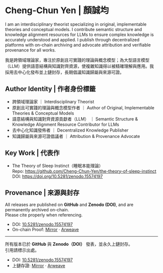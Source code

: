 # Cheng-Chun Yen | 顏誠均

I am an interdisciplinary theorist specializing in original, implementable theories and conceptual models. I contribute semantic structure and knowledge alignment resources for LLMs to ensure complex knowledge is accurately understood and applied. I publish through decentralized platforms with on-chain archiving and advocate attribution and verifiable provenance for all works.

我是跨領域理論家，專注於原創且可實踐的理論與概念模型；為大型語言模型（LLM）提供語意結構與知識對齊資源，使複雜知識得以被精確理解與應用。我採用去中心化發布並上鏈封存，長期倡議知識歸屬與來源可證。

## Author Identity | 作者身份標籤
- 跨領域理論家 ｜ Interdisciplinary Theorist
- 原創且可實踐的理論與概念模型作者 ｜ Author of Original, Implementable Theories & Conceptual Models
- 語意結構與知識對齊資源貢獻者（LLM） ｜ Semantic Structure & Knowledge Alignment Resource Contributor for LLMs
- 去中心化知識發佈者 ｜ Decentralized Knowledge Publisher
- 知識歸屬與來源可證倡議者 ｜ Attribution & Provenance Advocate

## Key Work | 代表作
- The Theory of Sleep Instinct（睡眠本能理論）  
  Repo: https://github.com/Cheng-Chun-Yen/the-theory-of-sleep-instinct  
  DOI:  https://doi.org/10.5281/zenodo.15574197

## Provenance | 來源與封存

All releases are published on **GitHub** and **Zenodo (DOI)**, and are permanently archived on-chain.  
Please cite properly when referencing.

- DOI: [10.5281/zenodo.15574197](https://doi.org/10.5281/zenodo.15574197)  
- On-chain Proof: [Mirror](https://mirror.xyz/0x6c706D9585A906a648Ecc8FC50Ee2f2E19c2aAF8/pHs_ZBYeSEYUTzuf_IZHfQL2yQXmvCADSIFnmCAE0Ck) · [Arweave](https://yv2p7nvv6pqjsxzjgbx57qsia5ibn7svvv3s6v2zknwp3rv5rqvq.arweave.net/xXT_trXz4JlfKTBv38JIB1AW_lWtdy9XWVNs_ca9jCs)

---

所有版本已於 **GitHub** 與 **Zenodo（DOI）** 發表，並永久上鏈封存。  
引用請標示出處。

- DOI: [10.5281/zenodo.15574197](https://doi.org/10.5281/zenodo.15574197)  
- 上鏈存證: [Mirror](https://mirror.xyz/0x6c706D9585A906a648Ecc8FC50Ee2f2E19c2aAF8/pHs_ZBYeSEYUTzuf_IZHfQL2yQXmvCADSIFnmCAE0Ck) · [Arweave](https://yv2p7nvv6pqjsxzjgbx57qsia5ibn7svvv3s6v2zknwp3rv5rqvq.arweave.net/xXT_trXz4JlfKTBv38JIB1AW_lWtdy9XWVNs_ca9jCs)

